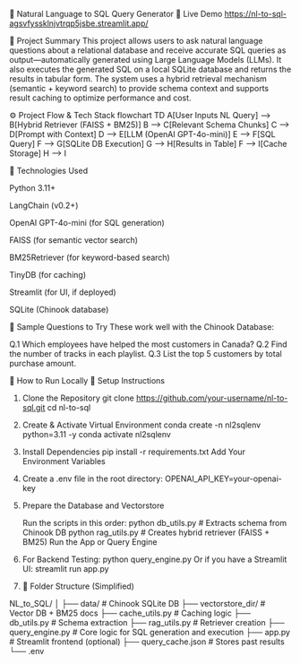 🧠 Natural Language to SQL Query Generator
🔗 Live Demo <!-- Replace with actual deployed URL --> https://nl-to-sql-agsvfyssklnjvtrqp5jsbe.streamlit.app/

🚀 Project Summary
This project allows users to ask natural language questions about a relational database and receive accurate SQL queries as output—automatically generated using Large Language Models (LLMs). It also executes the generated SQL on a local SQLite database and returns the results in tabular form. The system uses a hybrid retrieval mechanism (semantic + keyword search) to provide schema context and supports result caching to optimize performance and cost.

⚙️ Project Flow & Tech Stack
flowchart TD
    A[User Inputs NL Query] --> B[Hybrid Retriever (FAISS + BM25)]
    B --> C[Relevant Schema Chunks]
    C --> D[Prompt with Context]
    D --> E[LLM (OpenAI GPT-4o-mini)]
    E --> F[SQL Query]
    F --> G[SQLite DB Execution]
    G --> H[Results in Table]
    F --> I[Cache Storage]
    H --> I

🔧 Technologies Used

Python 3.11+

LangChain (v0.2+)

OpenAI GPT-4o-mini (for SQL generation)

FAISS (for semantic vector search)

BM25Retriever (for keyword-based search)

TinyDB (for caching)

Streamlit (for UI, if deployed)

SQLite (Chinook database)

💬 Sample Questions to Try
These work well with the Chinook Database:

Q.1 Which employees have helped the most customers in Canada?
Q.2 Find the number of tracks in each playlist.
Q.3 List the top 5 customers by total purchase amount.

🧪 How to Run Locally
🔨 Setup Instructions
1. Clone the Repository
   git clone https://github.com/your-username/nl-to-sql.git
   cd nl-to-sql
2. Create & Activate Virtual Environment
   conda create -n nl2sqlenv python=3.11 -y
   conda activate nl2sqlenv

3. Install Dependencies
   pip install -r requirements.txt
   Add Your Environment Variables

4. Create a .env file in the root directory:
   OPENAI_API_KEY=your-openai-key
5. Prepare the Database and Vectorstore

    Run the scripts in this order:
    python db_utils.py       # Extracts schema from Chinook DB
    python rag_utils.py      # Creates hybrid retriever (FAISS + BM25)
    Run the App or Query Engine

6. For Backend Testing:
   python query_engine.py
   Or if you have a Streamlit UI:
   streamlit run app.py
   
7. 📂 Folder Structure (Simplified)

NL_to_SQL/
│
├── data/                  # Chinook SQLite DB
├── vectorstore_dir/      # Vector DB + BM25 docs
├── cache_utils.py        # Caching logic
├── db_utils.py           # Schema extraction
├── rag_utils.py          # Retriever creation
├── query_engine.py       # Core logic for SQL generation and execution
├── app.py                # Streamlit frontend (optional)
├── query_cache.json      # Stores past results
└── .env


